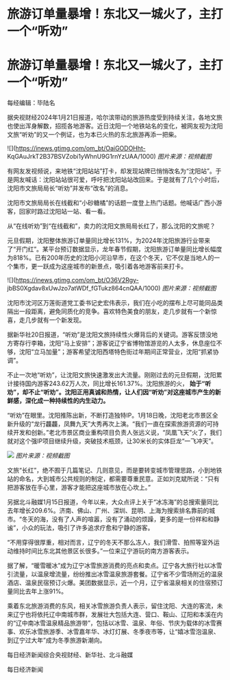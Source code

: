 # 旅游订单量暴增！东北又一城火了，主打一个“听劝”

# 旅游订单量暴增！东北又一城火了，主打一个“听劝”

每经编辑：毕陆名

据央视财经2024年1月21日报道，哈尔滨带动的旅游热度受到持续关注，各地文旅也使出浑身解数，招揽各地游客。近日沈阳一个地铁站名的变化，被网友视为沈阳文旅“听劝”的又一个例证，也为本已火热的东北旅游再添一把柴。

![](https://inews.gtimg.com/om_bt/OaiGODOHht-
KqGAuJrkT2B37BSVZobi1yWhnU9G1rnYzUAA/1000) _图片来源：视频截图_

有网友发视频说，来地铁“沈阳站站”打卡，却发现站牌已悄悄改名为“沈阳站”。于是网友喊话：沈阳站站很可爱，呼吁把沈阳站站改回来。于是就有了几个小时后，沈阳市文旅局局长“听劝”并发布“改名”的消息。

沈阳市文旅局局长在线截和“小砂糖橘”的话题一度登上热门话题。他喊话广西小游客，回家时路过沈阳站一站、看一看。

从“在线听劝”到“在线截和”，卖力的沈阳文旅局局长红了，那么沈阳的文旅呢？

元旦假期，沈阳整体旅游订单量同比增长131%，为2024年沈阳旅游行业带来了“开门红”。某平台预订数据显示，龙年春节假期，沈阳旅游订单量同比增长幅度为818%。已有200年历史的沈阳小河沿早市，在这个冬天，它不仅是当地人的一个集市，更一跃成为这座城市的新景点，吸引着各地游客前来打卡。

![](https://inews.gtimg.com/om_bt/O36V2Rgy-
jbBS0Xgdav8xUwJzo7atWDf_fGTukz864cnQAA/1000) _图片来源：视频截图_

沈阳市沈河区万莲街道党工委书记史宏伟表示，我们在小吃的摆布上尽可能同品类隔出一段距离，避免同质化的竞争。喜欢特色美食的朋友，走几步就有一个新惊喜，走几步就有一个新发现。

据新华社20日报道，“听劝”是沈阳文旅持续性火爆背后的关键词。游客反馈没地方寄存行李箱，沈阳“马上安排”；游客说辽宁省博物馆游览的人太多，休息座位不够，沈阳“立马加量”；游客希望沈阳西塔特色街过年期间正常营业，沈阳“抓紧协调”。

不止一次地“听劝”，让沈阳文旅快速激发出大流量。刚刚过去的元旦假期，沈阳累计接待国内游客243.62万人次，同比增长161.37%。沈阳旅游的火，
**始于“听劝”，却不止“听劝”。沈阳正用真诚和热情，让人们因“听劝”对这座城市产生的新鲜感，深化成一种持续性的内生动力。**

“听劝”在眼里。沈阳推陈出新，不断打造独特IP。1月18日晚，沈阳老北市景区全新升级的“龙行龘龘，凤舞九天”大秀再次上演。“我们一直在探索旅游资源的可持续开发和创新。”老北市景区商业重构项目负责人张远义说，“凤凰飞天”火了，我们就对这个强IP项目继续升级，突破技术瓶颈，让30米长的实体巨龙“一飞冲天”。

![](https://inews.gtimg.com/om_bt/OUW1zTEL0wwvMom4ZQsQiZ7SvrkWsmwCtQ-q-4HgbfqhoAA/1000)
_图片来源：视频截图_

文旅“长红”，绝不囿于几篇笔记、几则意见，而是要转变城市管理思路，小到地铁站的命名，大到城市公共规则的制定，都需要尊重民意。正如刘克斌所说：“只有把游客放在手心里，游客才能把这座城市放在心坎上。”

另据北斗融媒1月15日报道，今年以来，大众点评上关于“冰冻海”的总搜索量同比去年增长209.6%。济南、佛山、广州、深圳、昆明、上海为搜索排名靠前的城市。“冬天的海，没有了人声的喧嚣，没有了涌动的烦躁，更多的是一份祥和和静谧”，小众的玩法，吸引了许多追求疗愈和宁静的游客。

“不用穿得很厚重，相对而言，辽宁的冬天不那么冻人，我们滑雪、拍照等室外运动维持时间比东北其他景区长很多。”一位来辽宁游玩的南方游客表示。

据了解，“暖雪暖冰”成为辽宁冰雪旅游消费的亮点和卖点。辽宁各大旅行社以冰雪引流量，以温泉增流量，纷纷推出冰雪温泉旅游套餐。辽宁省不少雪场附近的温泉酒店、温泉民宿预订火爆。美团数据显示，近一个月，辽宁省温泉相关的住宿预订量同比去年上涨91%。

乘着东北旅游消费的东风，相关冰雪旅游负责人表示，留住沈阳、大连的客流，未来辽宁也将依托辽中南城市群，发展壮大包括大连、营口、鞍山、辽阳和本溪在内的“辽中南冰雪温泉精品旅游带”，包括以冰雪、温泉、年俗、节庆为载体的冰雪赛事、欢乐冰雪旅游季、冰雪嘉年华、冰灯灯展、冬季夜市等，让“嬉冰雪泡温泉、到辽宁过大年”成为冬季旅游新潮向。

每日经济新闻综合央视财经、新华社、北斗融媒

每日经济新闻

